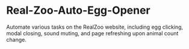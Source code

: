 # Real-Zoo-Auto-Egg-Opener
Automate various tasks on the RealZoo website, including egg clicking, modal closing, sound muting, and page refreshing upon animal count change.
